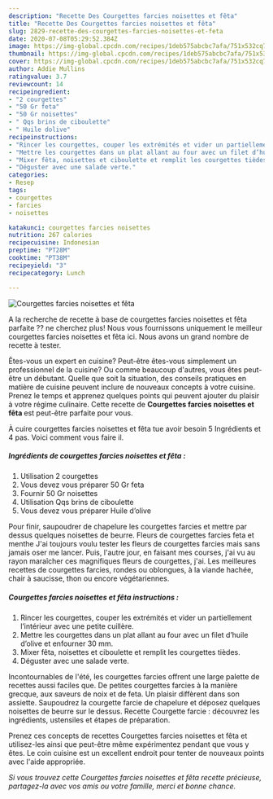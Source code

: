 ```yaml
---
description: "Recette Des Courgettes farcies noisettes et fêta"
title: "Recette Des Courgettes farcies noisettes et fêta"
slug: 2829-recette-des-courgettes-farcies-noisettes-et-feta
date: 2020-07-08T05:29:52.384Z
image: https://img-global.cpcdn.com/recipes/1deb575abcbc7afa/751x532cq70/courgettes-farcies-noisettes-et-feta-photo-principale-de-la-recette.jpg
thumbnail: https://img-global.cpcdn.com/recipes/1deb575abcbc7afa/751x532cq70/courgettes-farcies-noisettes-et-feta-photo-principale-de-la-recette.jpg
cover: https://img-global.cpcdn.com/recipes/1deb575abcbc7afa/751x532cq70/courgettes-farcies-noisettes-et-feta-photo-principale-de-la-recette.jpg
author: Addie Mullins
ratingvalue: 3.7
reviewcount: 14
recipeingredient:
- "2 courgettes"
- "50 Gr feta"
- "50 Gr noisettes"
- " Qqs brins de ciboulette"
- " Huile dolive"
recipeinstructions:
- "Rincer les courgettes, couper les extrémités et vider un partiellement l’intérieur avec une petite cuillère."
- "Mettre les courgettes dans un plat allant au four avec un filet d’huile d’olive et enfourner 30 mm."
- "Mixer fêta, noisettes et ciboulette et remplit les courgettes tièdes."
- "Déguster avec une salade verte."
categories:
- Resep
tags:
- courgettes
- farcies
- noisettes

katakunci: courgettes farcies noisettes 
nutrition: 267 calories
recipecuisine: Indonesian
preptime: "PT28M"
cooktime: "PT38M"
recipeyield: "3"
recipecategory: Lunch

---
```



![Courgettes farcies noisettes et fêta](https://img-global.cpcdn.com/recipes/1deb575abcbc7afa/751x532cq70/courgettes-farcies-noisettes-et-feta-photo-principale-de-la-recette.jpg)

A la recherche de recette à base de courgettes farcies noisettes et fêta parfaite ?? ne cherchez plus! Nous vous fournissons uniquement le meilleur courgettes farcies noisettes et fêta ici. Nous avons un grand nombre de recette à tester.

Êtes-vous un expert en cuisine? Peut-être êtes-vous simplement un professionnel de la cuisine? Ou comme beaucoup d'autres, vous êtes peut-être un débutant. Quelle que soit la situation, des conseils pratiques en matière de cuisine peuvent inclure de nouveaux concepts à votre cuisine. Prenez le temps et apprenez quelques points qui peuvent ajouter du plaisir à votre régime culinaire. Cette recette de <strong> Courgettes farcies noisettes et fêta </strong> est peut-être parfaite pour vous.

<!--inarticleads1-->

À cuire courgettes farcies noisettes et fêta tue avoir besoin 5 Ingrédients et 4 pas. Voici comment vous faire il.

##### Ingrédients de courgettes farcies noisettes et fêta :

1. Utilisation 2 courgettes
1. Vous devez vous préparer 50 Gr feta
1. Fournir 50 Gr noisettes
1. Utilisation  Qqs brins de ciboulette
1. Vous devez vous préparer  Huile d’olive


Pour finir, saupoudrer de chapelure les courgettes farcies et mettre par dessus quelques noisettes de beurre. Fleurs de courgettes farcies feta et menthe J&#39;ai toujours voulu tester les fleurs de courgettes farcies mais sans jamais oser me lancer. Puis, l&#39;autre jour, en faisant mes courses, j&#39;ai vu au rayon maraîcher ces magnifiques fleurs de courgettes, j&#39;ai. Les meilleures recettes de courgettes farcies, rondes ou oblongues, à la viande hachée, chair à saucisse, thon ou encore végétariennes. 

<!--inarticleads2-->

##### Courgettes farcies noisettes et fêta instructions :

1. Rincer les courgettes, couper les extrémités et vider un partiellement l’intérieur avec une petite cuillère.
1. Mettre les courgettes dans un plat allant au four avec un filet d’huile d’olive et enfourner 30 mm.
1. Mixer fêta, noisettes et ciboulette et remplit les courgettes tièdes.
1. Déguster avec une salade verte.


Incontournables de l&#39;été, les courgettes farcies offrent une large palette de recettes aussi faciles que. De petites courgettes farcies à la manière grecque, aux saveurs de noix et de feta. Un plaisir diffèrent dans son assiette. Saupoudrez la courgette farcie de chapelure et déposez quelques noisettes de beurre sur le dessus. Recette Courgette farcie : découvrez les ingrédients, ustensiles et étapes de préparation. 

<!--inarticleads1-->

<p>
Prenez ces concepts de recettes Courgettes farcies noisettes et fêta et utilisez-les ainsi que peut-être même expérimentez pendant que vous y êtes. Le coin cuisine est un excellent endroit pour tenter de nouveaux points avec l'aide appropriée.
</p>

<p>
<i>Si vous trouvez cette Courgettes farcies noisettes et fêta recette précieuse, partagez-la avec vos amis ou votre famille, merci et bonne chance.</i>
</p>

